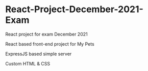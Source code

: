 # React-Project-December-2021-Exam
React project for exam December 2021

React based front-end project for My Pets

ExpressJS based simple server

Custom HTML & CSS
